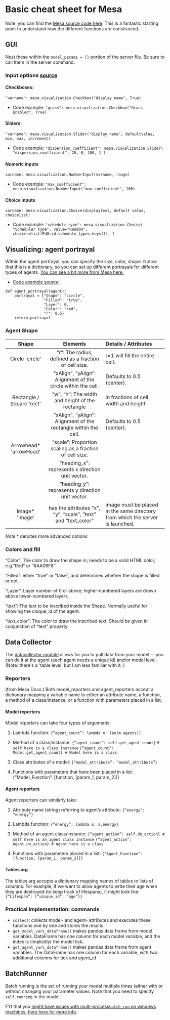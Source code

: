 # Basic cheat sheet for Mesa
Note: you can find the [Mesa source code here](https://mesa.readthedocs.io/en/latest/_modules/index.html). This is a fantastic starting point to understand how the different functions are constructed. 

## GUI
Nest these within the `model_params = {}` portion of the server file. Be sure to call them in the server command. 

### Input options [source](https://github.com/projectmesa/mesa/issues/2085#issuecomment-2016673828)
#### Checkboxes: 
`"varname": mesa.visualization.Checkbox("display name", True)` 
* Code example: `"grass": mesa.visualization.Checkbox("Grass Enabled", True)`

#### Sliders:
`"varname": mesa.visualization.Slider("display name", defaultvalue, min, max, increment)` 
* Code example: `"dispersion_coefficient": mesa.visualization.Slider( "dispersion_coefficient", 20, 0, 100, 1 )`

#### Numeric inputs
`varname: mesa.visualization.NumberInput(varname, range)`
* Code example: `"max_coefficient": mesa.visualization.NumberInput("max_coefficient", 100)`

#### Choice inputs
`varname: mesa.visualization.Choice(displaytext, default value, choicelist)`
* Code example: `"schedule_type": mesa.visualization.Choice(
        "Scheduler type", value="Random", choices=list(PdGrid.schedule_types.keys()), )`

## Visualizing: agent portrayal
Within the agent portrayal, you can specify the size, color, shape. Notice that this is a dictionary, so you can set up different portrayals for different types of agents. [You can see a bit more from Mesa here.](https://mesa.readthedocs.io/en/stable/modular-visualization.html#)

* [Code example source](https://mesa.readthedocs.io/en/stable/overview.html#): 
```
def agent_portrayal(agent):
    portrayal = {"Shape": "circle",
                 "Filled": "true",
                 "Layer": 0,
                 "Color": "red",
                 "r": 0.5}
    return portrayal
```

### Agent Shape
 
| Shape | Elements | Details / Attributes |
| :----: | :------: | :-----|
| Circle 'circle' | “r”: The radius, defined as a fraction of cell size. | r=1 will fill the entire cell.
| | “xAlign”, “yAlign”: Alignment of the circle within the cell. | Defaults to 0.5 (center).
| Rectangle / Square 'rect' | “w”, “h”: The width and height of the rectangle | in fractions of cell width and height
| |“xAlign”, “yAlign”: Alignment of the rectangle within the cell. | Defaults to 0.5 (center).
| Arrowhead* 'arrowHead'| “scale”: Proportion scaling as a fraction of cell size. 
|           | “heading_x”: represents x direction unit vector. 
|           |    “heading_y”: represents y direction unit vector.
| Image* 'image'| has the attributes “x”, “y”, “scale”, “text” and “text_color” | image must be placed in the same directory from which the server is launched.

*Note* * denotes more advanced options

### Colors and fill
“Color”: The color to draw the shape in; needs to be a valid HTML
color, e.g.”Red” or “#AA08F8”

“Filled”: either “true” or “false”, and determines whether the shape is
filled or not.

“Layer”: Layer number of 0 or above; higher-numbered layers are drawn
above lower-numbered layers.

“text”: The text to be inscribed inside the Shape. Normally useful for
showing the unique_id of the agent.

“text_color”: The color to draw the inscribed text. Should be given in
conjunction of “text” property.

##  Data Collector
The [datacollector module](https://mesa.readthedocs.io/en/stable/mesa.html#mesa-data-collection-module) allows for you to pull data from your model -- you can do it at the agent (each agent needs a unique id) and/or model level. (Note: there's a 'table level' but I am less familiar with it. )

### Reporters
(from Mesa Docs:)
Both model_reporters and agent_reporters accept a dictionary mapping a variable name to either an attribute name, a function, a method of a class/instance, or a function with parameters placed in a list.

#### Model reporters
Model reporters can take four types of arguments: 

1. Lambda function: `{“agent_count”: lambda m: len(m.agents)}`

2. Method of a class/instance:
   `{“agent_count”: self.get_agent_count}` `# self here is a class instance`
   `{“agent_count”: Model.get_agent_count} # Model here is a class`

4. Class attributes of a model: `{“model_attribute”: “model_attribute”}`

5. Functions with parameters that have been placed in a list: {“Model_Function”: [function, [param_1, param_2]]}

#### Agent reporters
Agent reporters can similarly take: 

1. Attribute name (string) referring to agent’s attribute: `{“energy”: “energy”}`

2. Lambda function: `{“energy”: lambda a: a.energy}`

3. Method of an agent class/instance:
   `{“agent_action”: self.do_action} # self here is an agent class instance`
   `{“agent_action”: Agent.do_action} # Agent here is a class`

4. Functions with parameters placed in a list: `{“Agent_Function”: [function, [param_1, param_2]]}`

#### Tables arg
The tables arg accepts a dictionary mapping names of tables to lists of columns. For example, if we want to allow agents to write their age when they are destroyed (to keep track of lifespans), it might look like: `{“Lifespan”: [“unique_id”, “age”]}`

### Practical implementation: commands
* `collect`: collects model- and agent- attributes and executes these functions one by
    one and stores the results
* `get_model_vars_dataframe()` makes pandas data frame from model variables. DataFrame has one column for each model variable, and the index is (implicitly) the model tick.  
* `get_agent_vars_dataframe()` makes pandas data frame from agent variables. The DataFrame has one column for each variable, with two additional columns for tick and agent_id  


## BatchRunner
Batch running is the act of running your model multiple times (either with or without changing your parameter values. Note that you need to specify `self.running` in the model. 

FYI that you [might have issues with multi-process`batch_run` on windows machines, here here for more info](https://mesa.readthedocs.io/en/stable/howto.html#multi-process-batch-run-on-windows).
